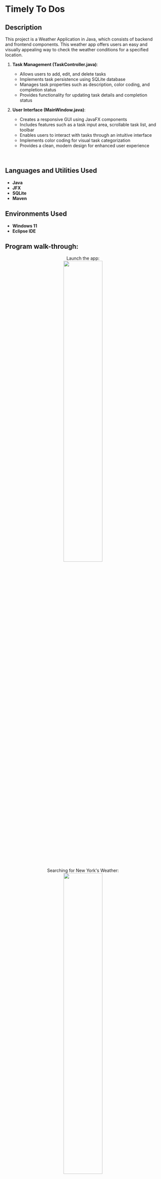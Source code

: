<h1> Timely To Dos </h1>

### 
<h2>Description</h2>
This project is a Weather Application in Java, which consists of backend and frontend components. This weather app offers users an easy and visually appealing way to check the weather conditions for a specified location. 


1. **Task Management (TaskController.java)**:
   - Allows users to add, edit, and delete tasks
   - Implements task persistence using SQLite database
   - Manages task properties such as description, color coding, and completion status
   - Provides functionality for updating task details and completion status



2. **User Interface (MainWindow.java)**: 
   - Creates a responsive GUI using JavaFX components
   - Includes features such as a task input area, scrollable task list, and toolbar
   - Enables users to interact with tasks through an intuitive interface
   - Implements color coding for visual task categorization
   - Provides a clean, modern design for enhanced user experience


<br />


<h2>Languages and Utilities Used</h2>

- <b>Java</b> 
- <b>JFX</b>
- <b>SQLite</b>
- <b>Maven</b>



<h2>Environments Used </h2>

- <b>Windows 11</b>
- <b>Eclipse IDE</b>

<h2>Program walk-through:</h2>

<p align="center">
Launch the app: <br/>
<img src="https://i.imgur.com/OZGbqGC.png" height="50%" width="50%" alt=""/>
<br />
<br />
Searching for New York's Weather:  <br/>
<img src="https://i.imgur.com/KT1vy40.png" height="50%" width="50%" alt=""/>
<br />
<br />
Searching for Iceland's Weather:  <br/>
<img src="https://i.imgur.com/iarbZ2w.png" height="50%" width="50%" alt=""/>
<br />
<br />
Dark Mode toggled:  <br/>
<img src="https://i.imgur.com/QO3MYm0.png" height="50%" width="50%" alt=""/>
<br />
<br />

 
<!--
 ```diff
- text in red
+ text in green
! text in orange
# text in gray
@@ text in purple (and bold)@@
```
--!>
